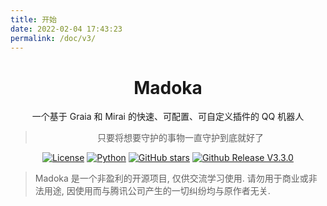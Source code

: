 ```yaml
---
title: 开始
date: 2022-02-04 17:43:23
permalink: /doc/v3/
---
```


<div align="center">

# Madoka

一个基于 Graia 和 Mirai 的快速、可配置、可自定义插件的 QQ 机器人

> 只要将想要守护的事物一直守护到底就好了

<p>
  <a href="https://www.gnu.org/licenses/agpl-3.0.html" target="_blank"><img src="https://img.shields.io/badge/license-AGPL--v3-green" alt="License" class="no-zoom"></a>
  <a href="https://docs.python.org/zh-cn/3.8/" target="_blank"><img src="https://img.shields.io/badge/python-3.8-blue" alt="Python" class="no-zoom"></a>
  <a href="https://github.com/MadokaProject/Madoka" target="_blank"><img src='https://img.shields.io/github/stars/MadokaProject/Madoka' alt='GitHub stars' class="no-zoom"></a>
  <a href="https://github.com/MadokaProject/Madoka/releases/tag/v3.3.0" target="_blank"><img src='https://img.shields.io/badge/release-v3.3.0-blue' alt='Github Release V3.3.0' class="no-zoom"></a>
</p>

</div>

> Madoka 是一个非盈利的开源项目, 仅供交流学习使用. 请勿用于商业或非法用途, 因使用而与腾讯公司产生的一切纠纷均与原作者无关.

